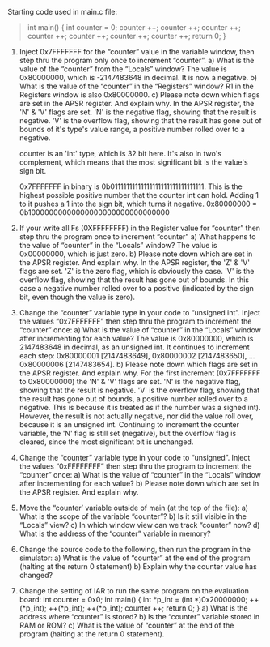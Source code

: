 Starting code used in main.c file:

>int main() {
int counter = 0;
counter ++;
counter ++;
counter ++;
counter ++;
counter ++;
counter ++;
counter ++;
return 0;
}
   

1. Inject 0x7FFFFFFF for the “counter” value in the variable window, then step thru the program only once to increment “counter”.
a) What is the value of the “counter” from the “Locals” window?
    The value is 0x80000000, which is -2147483648 in decimal. It is now a negative.
b) What is the value of the “counter” in the “Registers” window?
    R1 in the Registers window is also 0x80000000.
c) Please note down which flags are set in the APSR register. And explain why.
    In the APSR register, the 'N' & 'V' flags are set. 'N' is the negative flag, showing that the result is negative. 'V' is the overflow flag, showing that the result has gone out of bounds of it's type's value range, a positive number rolled over to a negative.

    counter is an 'int' type, which is 32 bit here. It's also in two's complement, which means that the most significant bit is the value's sign bit.

    0x7FFFFFFF in binary is 0b01111111111111111111111111111111. This is the highest possible positive number that the counter int can hold. Adding 1 to it pushes a 1 into the sign bit, which turns it negative. 0x80000000 = 0b10000000000000000000000000000000


2. If your write all Fs (0XFFFFFFFF) in the Register value for “counter” then step thru the program once to increment “counter”
a) What happens to the value of “counter” in the “Locals” window?
    The value is 0x00000000, which is just zero.
b) Please note down which are set in the APSR register. And explain why.
    In the APSR register, the 'Z' & 'V' flags are set. 'Z' is the zero flag, which is obviously the case. 'V' is the overflow flag, showing that the result has gone out of bounds. In this case a negative number rolled over to a positive (indicated by the sign bit, even though the value is zero).

3. Change the “counter” variable type in your code to “unsigned int”. Inject the values “0x7FFFFFFF” then step thru the program to increment the “counter” once:
a) What is the value of “counter” in the “Locals” window after incrementing for each value?
    The value is 0x80000000, which is 2147483648 in decimal, as an unsigned int. It continues to increment each step: 0x80000001 [2147483649], 0x80000002 [2147483650], ... 0x80000006 [2147483654].
b) Please note down which flags are set in the APSR register. And explain why.
    For the first increment (0x7FFFFFFF to 0x80000000) the 'N' & 'V' flags are set. 'N' is the negative flag, showing that the result is negative. 'V' is the overflow flag, showing that the result has gone out of bounds, a positive number rolled over to a negative. This is because it is treated as if the number was a signed int). However, the result is not actually negative, nor did the value roll over, because it is an unsigned int. Continuing to increment the counter variable, the 'N' flag is still set (negative), but the overflow flag is cleared, since the most significant bit is unchanged.


4. Change the “counter” variable type in your code to “unsigned”. Inject the values “0xFFFFFFFF” then step thru the program to increment the “counter” once:
a) What is the value of “counter” in the “Locals” window after incrementing for each value?
b) Please note down which are set in the APSR register. And explain why.

5. Move the “counter’ variable outside of main (at the top of the file):
a) What is the scope of the variable “counter”?
b) Is it still visible in the “Locals” view?
c) In which window view can we track “counter” now?
d) What is the address of the “counter” variable in memory?

6. Change the source code to the following, then run the program in the simulator:
a) What is the value of “counter” at the end of the program (halting at the return 0 statement)
b) Explain why the counter value has changed?

7. Change the setting of IAR to run the same program on the evaluation board:
int counter = 0x0;
int main() {
int *p_int = (int *)0x20000000;
++(*p_int);
++(*p_int);
++(*p_int);
counter ++;
return 0;
}
a) What is the address where “counter” is stored?
b) Is the “counter” variable stored in RAM or ROM?
c) What is the value of “counter” at the end of the program (halting at the return 0 statement).